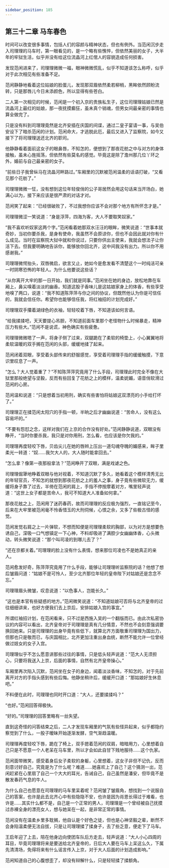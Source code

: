 ```yaml
---
sidebar_position: 185
---
```


## 第三十二章 **马车春色**

时间可以改变很多事情，包括人们的容颜与精神状态，但也有例外。当范闲沉步走入司理理的马车时，第一眼看见的，是一个略有些憔悴，但依然美丽的女子，大半年的牢狱生活，似乎并没有给这位流晶河上红倌人的容貌造成任何损害。

发现范闲进来了，司理理微微一福，眼神微微慌乱，似乎不知道该怎么称呼，似乎对于此次相见有些准备不足。

范闲静静地看着这位姑娘的脸蛋儿，发现那双眉依然柔若柳梢，黑眸依然顾盼流转，只是那唇儿今日未添颜色，所以显得有些苍白。

二人第一次相见的时候，范闲是一个初入京的贵族私生子，这位司理理姑娘已然是流晶河上最红的姑娘，那一夜抚摸癫狂，虽未真个销魂，但男女间最亲密的事情也算全做完了。

只是没有料到司理理竟然是北齐安插在庆国的间谍，通过二皇子宴请一事，与吴伯安设下了暗杀范闲的计划。范闲命大，才逃脱此厄，最后又进入了监察院，如今又接下了将司理理送还北齐的职司。

他静静看着面前这女子的眼鼻唇，不知怎的，便想到了那夜花舫之中与对方的身体接触，虽未心旌摇荡，但依然有些莫名的感觉。毕竟这是除了澹州那几位丫环之外，婚前与自己最亲密的女子。

“前些日子我曾纵马在流晶河畔路过。”车厢里的沉默被范闲温柔的话语打破，“又看见那个花舫了。”

司理理微微一怔，没有想到这位年轻俊俏的公子哥居然会用这句话来当开场白，她满心以为，接下来应该是很严肃的对话才对。

范闲笑了起来：“已经很破败了，不过我想你应该不会对那个地方有所怀念才是。”

司理理微涩一笑说道：“身是浮萍，四海为客，大人不要取笑奴家。”

“我不喜欢听奴家这两个字。”范闲看着她那双水汪汪的眼眸，微笑说道：“世事本就奇妙，当初你要杀我，是身有使命，我虽然不会原谅你，但也不会因此就对你有什么成见。当时在监察院大狱中就和你说过，只要你供出主使来，我就会想法子让你活下去。但我要明确地告诉你，能够放你回北齐，这中间我没有出力。所以你不用感谢我。”

司理理微愕抬头，双唇微启，欲言又止，她如今是愈发看不清楚这个一时纯洁可亲一时阴寒恐怖的年轻人。为什么他要说这些话？

“从你离开大牢的那一日开始，我们就是同事。”范闲坐在她的身边，放松地靠在车厢上，鼻尖嗅着淡淡的幽香。知道这股子香味儿是这姑娘家身上的体香，有些享受地嗅了两口，说道：“我不知道陈萍萍与你之间的协议，但既然他认为你是可信任的，我就会信任你。希望你也能够信任我，将红袖招的计划完成好。”

司理理双手攥着湖绿色的衣袖，轻轻咬着下唇，不知道该如何言语。

“给我揉揉吧，天天要提心吊胆，不知道前面车里那个老怪物什么时候暴走，精神压力有些大。”范闲不是说谎，神色确实有些疲惫。

司理理微微嗯了一声，将身子侧了过来，双腿跪在了柔软的椅垫上，小心翼翼地将柔软温暖的双手搁在范闲的头部，缓缓地揉了起来。

范闲闭着双眼，享受着头部传来的舒服感觉，享受着司理理手指的缓缓触摸，下意识里叹息了一声。

“怎么？大人觉着重了？”不知陈萍萍究竟用了什么手段，司理理此时完全不像在大狱里那般绝望与坚毅，反而有些回复了花舫之上的模样，温柔妩媚，语音俏软滑过范闲的心房。

范闲温和说道：“只是想着当初用刑，确实有些害怕将姑娘这双漂亮的小手给打坏了。”

司理理正在揉范闲太阳穴的手指一顿，半晌之后才幽幽说道：“苦命人，没有这么容易坏的。”

“不要有怨怼之念，这样对我们在上京的合作没有好处。”范闲静静说道，双眼没有睁开，“当时你要杀我，我只是对你用刑，怎么看，也应该是你欠我的。”

司理理再度轻咬下唇，贝齿尖儿在她的唇辫上压出一道勾魂夺魄的媚感来，眸子里柔光一转道：“奴……我欠大人的，大人随时能拿回去。”

“怎么拿？像第一夜那般拿法？”范闲睁开了双眼，满是戏谑之色。

司理理倔犟地睁着双眼与他对视着，不知道沉默了多久，她看着这个模样清秀无比的年轻官员，不知怎的就想到那夜花舫之上的羞人之事，身子竟有些微软无力，缓缓将身子靠了过去，半倚在范闲的肩上，手指不停按摩着对方，嘴里轻声说道：“这世上女子都是苦命人，我可不知道大人准备如何拿。”

那夜花舷之上，范闲用了迷药春药，故而司理理的反应极为强烈，一直铭记至今，后来在大牢里被范闲毫不怜香惜玉的大刑伺候，心恨之余，又多了些极古怪的感觉。

范闲发觉右肩之上一片弹软，不想而知便是司理理柔软的胸部，以为对方是想要色诱自己，深吸一口气想镇定一下心神，不料却吸进了满腔少女幽幽体香，心头微动，转头微笑说道：“那个叫司凌的到哪儿去了？”

“还在京都关着。”司理理的脸上没有什么表情，想来那位司凌也不是她真正的亲人。

范闲愈发好奇，陈萍萍究竟用了什么手段，能够让司理理听监察院的话？他想了想后皱眉问道：“姑娘不是可怜人，至少北齐那位年轻的皇帝陛下对姑娘还是念念不忘。”

司理理眉头微皱，叹息说道：“以色事人，岂能长久。”

“这也是本官有些疑惑的地方。”范闲微笑说道：“不知道姑娘可否将与北齐皇帝的过往细细讲来，也好方便我们去上京后，安排姑娘入宫的事宜。”

所谓红袖招计划，在范闲看来，只不过是西施入吴的一个翻版而已。由此次私密协议的内容可以看出，北齐皇帝对于司理理是真有几分情意，不然也不会刻意强调要换回她来。只是司理理的出身毕竟有些低下，就算北齐方面敬重司理理为国出力，但那也只是敬而已，与庆国相比，北齐更加注重出身血统，断然不能允许一位曾经做过妓女的女子入宫。

司理理似乎不怎么愿意讲那些过往的事情，只是低头轻声说道：“范大人无须担心，只要将我送入上京，后面的事情，自然有北齐皇帝操心。”

车厢里再次陷入沉默，范闲坐在女子的身边，闻着淡淡香味，不知怎的，对于先前离开对方的手指头感到有些后悔。他静坐稍许后，缓缓开口道：“那姑娘好生休息吧。”

不料便在此时，司理理也同时开口道：“大人，还要揉揉吗？”

“也好。”范闲回答得极快。

“好的。”司理理的回答里略有一丝失望。

直到这奇怪的问答结束之后，二人才发现车厢里的气氛有些怪异起来，似乎都隐约察觉到了什么，一股子暧昧开始逐渐发酵，空气渐趋温暖。

司理理再度轻咬下唇，跪在了椅上，双手摁着范闲的双肩，暗暗用力，心里想着自己只是不愿意一个人老呆在马车里，所以才会如此自甘下贱地服待……这个仇家。

范闲面带微笑，感受着身后女子柔软的身躯，心里想着，这女子非但不记仇，反而刻意讨好自己，究竟是为了什么呢？难道……她喜欢上了自己？这个猜测一出，范闲赶紧在心里扇了自己一个大大的耳光，告诫自己，自己虽然是潘安，但毕竟不是散发春药气息的牛人。

为什么自己也愿意在司理理的马车里呆着呢？范闲皱了皱眉角，想找到一个说服自己的答案，也许是此去北齐心中有些隐隐不安，也许是因为肖恩长得过于难看，也许是……其实什么都不是，自己是一个正常的男人，司理理是一个曾经被自己抚摸过赤裸全身的漂亮女人，想与她呆在一起，是非常正常的事情。

范闲没有在温柔乡里多耽搁，他自认是个好色之徒，但也是心神坚毅之辈，断然不会身陷温柔便无法自拔，只是让司理理揉了揉身子，去了些乏意，便走下了马车。

王启年迎了上去，陪在他身边向使团车队后方走去，轻声说道：“大人小心四周的耳目，毕竟司理理将来是要送给北齐皇帝的，日后大人要在马车上呆这么久，下属先清清场，免得将来有什么谣言传入上京，对于大人后面的计划造成影响。”

范闲知道自己的心腹想歪了，却没有辩解什么，只是轻轻揉了揉额角。

